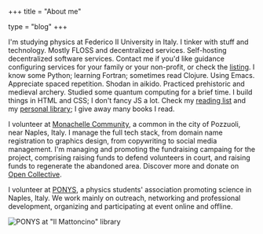 +++
title = "About me"

type = "blog"
+++

I'm studying physics at Federico II University in Italy.
I tinker with stuff and technology.
Mostly FLOSS and decentralized services.
Self-hosting decentralized software services.
Contact me if you'd like guidance configuring services for your family or your non-profit,
or check the [listing](https://fiverr.com/white_haka).
I know some Python; learning Fortran; sometimes read Clojure.
Using Emacs.
Appreciate spaced repetition.
Shodan in aikido.
Practiced prehistoric and medieval archery.
Studied some quantum computing for a brief time.
I build things in HTML and CSS; I don't fancy JS a lot.
Check my [reading list](https://www.goodreads.com/user/show/28626037-mariano)
and my [personal library](https://inventaire.io/inventory/visika);
I give away many books I read.

I volunteer at [Monachelle Community](https://www.monachelle.org),
a common in the city of Pozzuoli, near Naples, Italy.
I manage the full tech stack, from domain name registration to graphics design,
from copywriting to social media management.
I'm managing and promoting the fundraising campaing for the project,
comprising raising funds to defend volunteers in court,
and raising funds to regenerate the abandoned area.
Discover more and donate on [Open Collective](https://opencollective.com/monachelle).

I volunteer at [PONYS](http://www.ponys.unina.it/),
a physics students' association promoting science in Naples, Italy.
We work mainly on outreach, networking and professional development,
organizing and participating at event online and offline.

![PONYS at "Il Mattoncino" library](img/mattoncino.webp)
